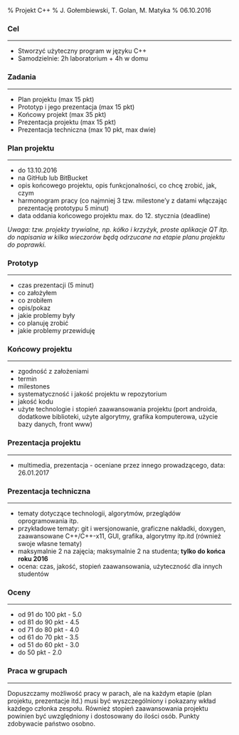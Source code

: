 % Projekt C++
% J. Gołembiewski, T. Golan, M. Matyka
% 06.10.2016

### Cel

---

* Stworzyć użyteczny program w języku C++
* Samodzielnie: 2h laboratorium + 4h w domu

### Zadania

---

* Plan projektu (max 15 pkt)
* Prototyp i jego prezentacja (max 15 pkt)
* Końcowy projekt (max 35 pkt)
* Prezentacja projektu (max 15 pkt)
* Prezentacja techniczna (max 10 pkt, max dwie)

### Plan projektu

---

* do 13.10.2016
* na GitHub lub BitBucket
* opis końcowego projektu, opis funkcjonalności, co chcę zrobić, jak, czym
* harmonogram pracy (co najmniej 3 tzw. milestone’y z datami włączając prezentację prototypu 5 minut)
* data oddania końcowego projektu max. do 12. stycznia (deadline)

*Uwaga: tzw. projekty trywialne, np. kółko i krzyżyk, proste aplikacje QT itp. do napisania w kilka wieczorów będą odrzucane na etapie planu projektu do poprawki.*

### Prototyp

---

* czas prezentacji (5 minut)
* co założyłem
* co zrobiłem
* opis/pokaz
* jakie problemy były
* co planuję zrobić
* jakie problemy przewiduję

### Końcowy projektu

---

* zgodność z założeniami
* termin
* milestones
* systematyczność i jakość projektu w repozytorium
* jakość kodu
* użyte technologie i stopień zaawansowania projektu (port androida, dodatkowe biblioteki, użyte algorytmy, grafika komputerowa, użycie bazy danych, front www)

### Prezentacja projektu

---

* multimedia, prezentacja - oceniane przez innego prowadzącego, data: 26.01.2017

### Prezentacja techniczna

---

* tematy dotyczące technologii, algorytmów, przeglądów oprogramowania itp.
* przykładowe tematy: git i wersjonowanie, graficzne nakładki, doxygen, zaawansowane C++/C++-x11, GUI, grafika, algorytmy itp.itd (również swoje własne tematy)
* maksymalnie 2 na zajęcia; maksymalnie 2 na studenta; **tylko do końca roku 2016**
* ocena: czas, jakość, stopień zaawansowania, użyteczność dla innych studentów

### Oceny

---

* od 91 do 100 pkt - 5.0
* od 81 do 90 pkt - 4.5
* od 71 do 80 pkt - 4.0
* od 61 do 70 pkt - 3.5
* od 51 do 60 pkt - 3.0
* do 50 pkt - 2.0

### Praca w grupach

---

Dopuszczamy możliwość pracy w parach, ale na każdym etapie (plan projektu, prezentacje itd.) musi być wyszczególniony i pokazany wkład każdego członka zespołu. Również stopień zaawansowania projektu powinien być uwzględniony i dostosowany do ilości osób. Punkty zdobywacie państwo osobno.
